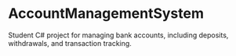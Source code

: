 # AccountManagementSystem
Student C# project for managing bank accounts, including deposits, withdrawals, and transaction tracking.
